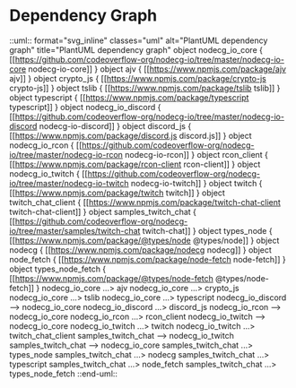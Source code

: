 # Dependency Graph

::uml:: format="svg_inline" classes="uml" alt="PlantUML dependency graph" title="PlantUML dependency graph"
object  nodecg_io_core {
[[https://github.com/codeoverflow-org/nodecg-io/tree/master/nodecg-io-core nodecg-io-core]]
}
object  ajv {
[[https://www.npmjs.com/package/ajv ajv]]
}
object  crypto_js {
[[https://www.npmjs.com/package/crypto-js crypto-js]]
}
object  tslib {
[[https://www.npmjs.com/package/tslib tslib]]
}
object  typescript {
[[https://www.npmjs.com/package/typescript typescript]]
}
object  nodecg_io_discord {
[[https://github.com/codeoverflow-org/nodecg-io/tree/master/nodecg-io-discord nodecg-io-discord]]
}
object  discord_js {
[[https://www.npmjs.com/package/discord.js discord.js]]
}
object  nodecg_io_rcon {
[[https://github.com/codeoverflow-org/nodecg-io/tree/master/nodecg-io-rcon nodecg-io-rcon]]
}
object  rcon_client {
[[https://www.npmjs.com/package/rcon-client rcon-client]]
}
object  nodecg_io_twitch {
[[https://github.com/codeoverflow-org/nodecg-io/tree/master/nodecg-io-twitch nodecg-io-twitch]]
}
object  twitch {
[[https://www.npmjs.com/package/twitch twitch]]
}
object  twitch_chat_client {
[[https://www.npmjs.com/package/twitch-chat-client twitch-chat-client]]
}
object  samples_twitch_chat {
[[https://github.com/codeoverflow-org/nodecg-io/tree/master/samples/twitch-chat twitch-chat]]
}
object  types_node {
[[https://www.npmjs.com/package/@types/node @types/node]]
}
object  nodecg {
[[https://www.npmjs.com/package/nodecg nodecg]]
}
object  node_fetch {
[[https://www.npmjs.com/package/node-fetch node-fetch]]
}
object  types_node_fetch {
[[https://www.npmjs.com/package/@types/node-fetch @types/node-fetch]]
}
nodecg_io_core ...> ajv
nodecg_io_core ...> crypto_js
nodecg_io_core ...> tslib
nodecg_io_core ...> typescript
nodecg_io_discord --> nodecg_io_core
nodecg_io_discord ...> discord_js
nodecg_io_rcon --> nodecg_io_core
nodecg_io_rcon ...> rcon_client
nodecg_io_twitch --> nodecg_io_core
nodecg_io_twitch ...> twitch
nodecg_io_twitch ...> twitch_chat_client
samples_twitch_chat --> nodecg_io_twitch
samples_twitch_chat --> nodecg_io_core
samples_twitch_chat ...> types_node
samples_twitch_chat ...> nodecg
samples_twitch_chat ...> typescript
samples_twitch_chat ...> node_fetch
samples_twitch_chat ...> types_node_fetch
::end-uml::
